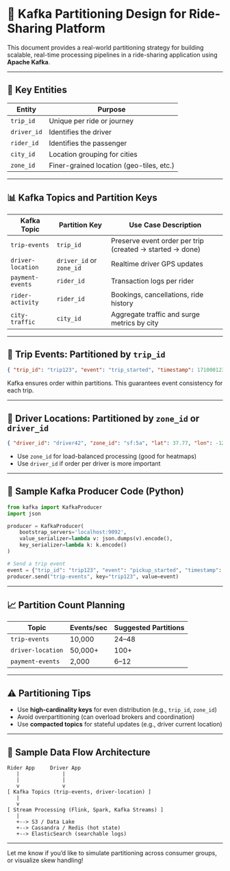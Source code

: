 # 🚖 Kafka Partitioning Design for Ride-Sharing Platform

This document provides a real-world partitioning strategy for building scalable, real-time processing pipelines in a ride-sharing application using **Apache Kafka**.

---

## 🧱 Key Entities

| Entity       | Purpose                                 |
|--------------|------------------------------------------|
| `trip_id`    | Unique per ride or journey               |
| `driver_id`  | Identifies the driver                    |
| `rider_id`   | Identifies the passenger                 |
| `city_id`    | Location grouping for cities             |
| `zone_id`    | Finer-grained location (geo-tiles, etc.) |

---

## 📊 Kafka Topics and Partition Keys

| Kafka Topic          | Partition Key        | Use Case Description                                      |
|----------------------|----------------------|-----------------------------------------------------------|
| `trip-events`        | `trip_id`            | Preserve event order per trip (created → started → done) |
| `driver-location`    | `driver_id` or `zone_id` | Realtime driver GPS updates                         |
| `payment-events`     | `rider_id`           | Transaction logs per rider                               |
| `rider-activity`     | `rider_id`           | Bookings, cancellations, ride history                    |
| `city-traffic`       | `city_id`            | Aggregate traffic and surge metrics by city              |

---

## 🚦 Trip Events: Partitioned by `trip_id`

```json
{ "trip_id": "trip123", "event": "trip_started", "timestamp": 1710001234 }
```

Kafka ensures order within partitions. This guarantees event consistency for each trip.

---

## 📍 Driver Locations: Partitioned by `zone_id` or `driver_id`

```json
{ "driver_id": "driver42", "zone_id": "sf:5a", "lat": 37.77, "lon": -122.42 }
```

- Use `zone_id` for load-balanced processing (good for heatmaps)
- Use `driver_id` if order per driver is more important

---

## 🧪 Sample Kafka Producer Code (Python)

```python
from kafka import KafkaProducer
import json

producer = KafkaProducer(
    bootstrap_servers='localhost:9092',
    value_serializer=lambda v: json.dumps(v).encode(),
    key_serializer=lambda k: k.encode()
)

# Send a trip event
event = {"trip_id": "trip123", "event": "pickup_started", "timestamp": 1710000030}
producer.send("trip-events", key="trip123", value=event)
```

---

## 📈 Partition Count Planning

| Topic              | Events/sec | Suggested Partitions |
|--------------------|------------|-----------------------|
| `trip-events`      | 10,000     | 24–48                 |
| `driver-location`  | 50,000+    | 100+                  |
| `payment-events`   | 2,000      | 6–12                  |

---

## ⚠️ Partitioning Tips

- Use **high-cardinality keys** for even distribution (e.g., `trip_id`, `zone_id`)
- Avoid overpartitioning (can overload brokers and coordination)
- Use **compacted topics** for stateful updates (e.g., driver current location)

---

## 🧠 Sample Data Flow Architecture

```
Rider App     Driver App
   |              |
   |              |
   v              v
[ Kafka Topics (trip-events, driver-location) ]
   |
   v
[ Stream Processing (Flink, Spark, Kafka Streams) ]
   |
   +--> S3 / Data Lake
   +--> Cassandra / Redis (hot state)
   +--> ElasticSearch (searchable logs)
```

---

Let me know if you’d like to simulate partitioning across consumer groups, or visualize skew handling!
